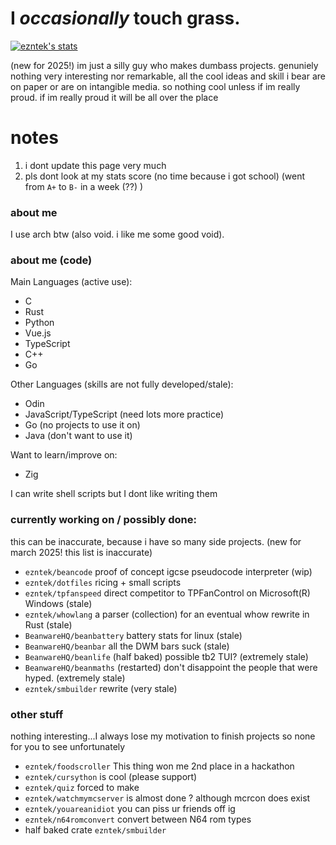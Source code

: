 # I _occasionally_ touch grass.
[![ezntek's stats](https://github-readme-stats.vercel.app/api?username=ezntek&count_private=true&show_icons=true&bg_color=1e1e2e&text_color=cdd6f4&icon_color=cba6f7&title_color=94e2d5)](https://github.com/anuraghazra/github-readme-stats)

(new for 2025!) im just a silly guy who makes dumbass projects. genuniely nothing very interesting nor remarkable, all the cool ideas and skill i bear are on paper or are on intangible media. so nothing cool unless if im really proud. if im really proud it will be all over the place

# notes
1. i dont update this page very much
2. pls dont look at my stats score (no time because i got school) (went from `A+` to `B-` in a week (??) )

### about me

I use arch btw (also void. i like me some good void).

### about me (code)
Main Languages (active use):
* C
* Rust
* Python
* Vue.js
* TypeScript
* C++
* Go

Other Languages (skills are not fully developed/stale):
* Odin
* JavaScript/TypeScript (need lots more practice)
* Go (no projects to use it on)
* Java (don't want to use it)

Want to learn/improve on:
* Zig

I can write shell scripts but I dont like writing them

### currently working on / possibly done:

this can be inaccurate, because i have so many side projects. (new for march 2025! this list is inaccurate)

* `ezntek/beancode` proof of concept igcse pseudocode interpreter (wip)
* `ezntek/dotfiles` ricing + small scripts
* `ezntek/tpfanspeed` direct competitor to TPFanControl on Microsoft(R) Windows (stale)
* `ezntek/whowlang` a parser (collection) for an eventual whow rewrite in Rust (stale)
* `BeanwareHQ/beanbattery` battery stats for linux (stale)
* `BeanwareHQ/beanbar` all the DWM bars suck (stale)
* `BeanwareHQ/beanlife` (half baked) possible tb2 TUI? (extremely stale)
* `BeanwareHQ/beanmaths` (restarted) don't disappoint the people that were hyped. (extremely stale)
* `ezntek/smbuilder` rewrite (very stale)

### other stuff

nothing interesting...I always lose my motivation to finish projects so none for you to see unfortunately

* `ezntek/foodscroller` This thing won me 2nd place in a hackathon
* `ezntek/cursython` is cool (please support)
* `ezntek/quiz` forced to make
* `ezntek/watchmymcserver` is almost done ? although mcrcon does exist
* `ezntek/youareanidiot` you can piss ur friends off ig
* `ezntek/n64romconvert` convert between N64 rom types
* half baked crate `ezntek/smbuilder`


